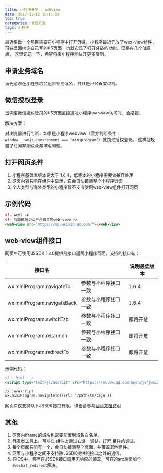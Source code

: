 ```yaml
---
title: 小程序开发 - webview
date: 2017-12-12 10:16:53
toc: true
categories: 微信开发
tags: 小程序
---
```


最近要做一个项目需要在小程序中打开外链，小程序最近开放了web-view组件，
可在里面内嵌自己写的H5页面，也就实现了打开外链的功能，但是有几个注意点。
这里记录一下，希望将来小程序能放开更多限制。<!--more-->

## 申请业务域名

首先必须在小程序后台配置业务域名，并且是已经备案过的。

## 微信授权登录

当需要微信授权登录的H5页面直接通过小程序webview访问时，会报错。

解决方案：

对浏览器进行判断，如果是小程序webview（官方判断条件：`window.__wxjs_environment === 'miniprogram'`）就跳过授权登录。
这样就规避了访问非授权业务域名问题。

## 打开网页条件

1. 小程序基础库版本要大于 1.6.4，低版本的小程序需要做兼容处理
2. 网页内容只能在<web-view/>组件中显示，它会自动铺满整个小程序页面
3. 个人类型与海外类型的小程序暂不支持使用web-view组件打开网页

## 示例代码

``` html
<!– wxml –>
<!– 指向微信公众平台首页的web-view –>
<web-view src=”https://mp.weixin.qq.com/”></web-view>
```

## web-view组件接口

<web-view/>网页中可使用JSSDK 1.3.0提供的接口返回小程序页面，支持的接口有：

接口名	                    |                      | 说明最低版本
----------------------------|----------------------|---------------
wx.miniProgram.navigateTo   | 参数与小程序接口一致  | 1.6.4
wx.miniProgram.navigateBack | 参数与小程序接口一致  | 1.6.4
wx.miniProgram.switchTab    | 参数与小程序接口一致  | 即将开放
wx.miniProgram.reLaunch     | 参数与小程序接口一致  | 即将开放
wx.miniProgram.redirectTo   | 参数与小程序接口一致  | 即将开放

示例代码：
``` html
<!-- html -->
<script type="text/javascript" src="https://res.wx.qq.com/open/js/jweixin-1.3.0.js"></script>

// javascript
wx.miniProgram.navigateTo({url: '/path/to/page'})
```

<web-view/>网页中仅支持以下JSSDK接口有限，详细请参考[官网文档说明](https://mp.weixin.qq.com/debug/wxadoc/dev/component/web-view.html)

## 其他

1. 网页内iframe的域名也需要配置到域名白名单。
1. 开发者工具上，可以在 <web-view/> 组件上通过右键 - 调试，打开 <web-view/> 组件的调试。
1. 每个页面只能有一个<web-view/>，<web-view/>会自动铺满整个页面，并覆盖其他组件。
1. <web-view/>网页与小程序之间不支持除JSSDK提供的接口之外的通信。
1. 在iOS中，若存在JSSDK接口调用无响应的情况，可在<web-view/>的src后面加个`#wechat_redirect`解决。
